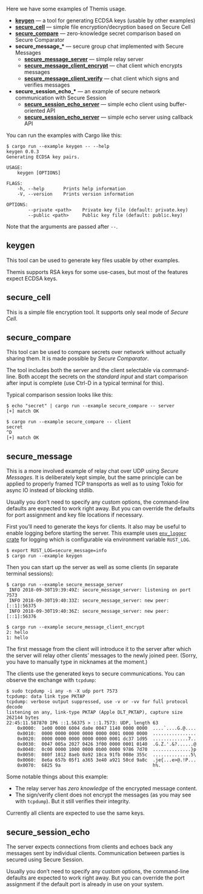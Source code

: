 Here we have some examples of Themis usage.

* [**keygen**](keygen.rs) —
  a tool for generating ECDSA keys (usable by other examples) 
* [**secure_cell**](secure_cell.rs) —
  simple file encryption/decryption based on Secure Cell
* [**secure_compare**](secure_compare.rs) —
  zero-knowledge secret comparison based on Secure Comparator
* <b>secure_message_*</b> —
  secure group chat implemented with Secure Messages 
  * [**secure_message_server**](secure_message_server.rs) —
    simple relay server
  * [**secure_message_client_encrypt**](secure_message_client_encrypt.rs) —
    chat client which encrypts messages
  * [**secure_message_client_verify**](secure_message_client_verify.rs) —
    chat client which signs and verifies messages
* <b>secure_session_echo_*</b> —
  an example of secure network communication with Secure Session
  * [**secure_session_echo_server**](secure_session_echo_server.rs) —
    simple echo client using buffer-oriented API
  * [**secure_session_echo_server**](secure_session_echo_server.rs) —
    simple echo server using callback API

You can run the examples with Cargo like this:

```
$ cargo run --example keygen -- --help
keygen 0.0.3
Generating ECDSA key pairs.

USAGE:
    keygen [OPTIONS]

FLAGS:
    -h, --help       Prints help information
    -V, --version    Prints version information

OPTIONS:
        --private <path>    Private key file (default: private.key)
        --public <path>     Public key file (default: public.key)
```

Note that the arguments are passed after `--`.


## keygen

This tool can be used to generate key files usable by other examples.

Themis supports RSA keys for some use-cases,
but most of the features expect ECDSA keys.


## secure_cell

This is a simple file encryption tool.
It supports only seal mode of _Secure Cell_.


## secure_compare

This tool can be used to compare secrets over network
without actually sharing them.
It is made possible by _Secure Comparator_.

The tool includes both the server and the client
selectable via command-line.
Both accept the secrets on the _standard input_
and start comparison after input is complete
(use Ctrl-D in a typical terminal for this).

Typical comparison session looks like this:

```console
$ echo "secret" | cargo run --example secure_compare -- server
[+] match OK
```

```console
$ cargo run --example secure_compare -- client
secret
^D
[+] match OK
```


## secure_message

This is a more involved example of relay chat over UDP using _Secure Messages_.
It is deliberately kept simple,
but the same principle can be applied to properly framed TCP transports
as well as to using Tokio for async IO instead of blocking stdlib.

Usually you don’t need to specify any custom options,
the command-line defaults are expected to work right away.
But you can override the defaults for port assignment and key file locations if necessary.

First you’ll need to generate the keys for clients.
It also may be useful to enable logging before starting the server.
This example uses [`env_logger` crate][env_logger] for logging
which is configurable via environment variable `RUST_LOG`.

[env_logger]: https://crates.io/crates/env_logger

```
$ export RUST_LOG=secure_message=info
$ cargo run --example keygen
```

Then you can start up the server as well as some clients
(in separate terminal sessions):

```
$ cargo run --example secure_message_server
 INFO 2018-09-30T19:39:49Z: secure_message_server: listening on port 7573
 INFO 2018-09-30T19:40:33Z: secure_message_server: new peer: [::1]:56375
 INFO 2018-09-30T19:40:36Z: secure_message_server: new peer: [::1]:56376
```

```
$ cargo run --example secure_message_client_encrypt
2: hello
1: hello
```

The first message from the client will introduce it to the server
after which the server will relay other clients’ messages to the newly joined peer.
(Sorry, you have to manually type in nicknames at the moment.)

The clients use the generated keys to secure communications.
You can observe the exchange with `tcpdump`:

```
$ sudo tcpdump -i any -n -X udp port 7573
tcpdump: data link type PKTAP
tcpdump: verbose output suppressed, use -v or -vv for full protocol decode
listening on any, link-type PKTAP (Apple DLT_PKTAP), capture size 262144 bytes
22:45:11.587870 IP6 ::1.56375 > ::1.7573: UDP, length 63
	0x0000:  1e00 0000 6004 da0e 0047 1140 0000 0000  ....`....G.@....
	0x0010:  0000 0000 0000 0000 0000 0001 0000 0000  ................
	0x0020:  0000 0000 0000 0000 0000 0001 dc37 1d95  .............7..
	0x0030:  0047 005a 2027 0426 3f00 0000 0001 0140  .G.Z.'.&?......@
	0x0040:  0c00 0000 1000 0000 0b00 0000 9786 7d70  ..............}p
	0x0050:  080f 1812 8aeb 0a92 18ca 91fb 008e 355c  ..............5\
	0x0060:  8e6a 657b 05f1 a365 3e40 a921 50cd 9a8c  .je{...e>@.!P...
	0x0070:  6825 9a                                  h%.
```

Some notable things about this example:

* The relay server has _zero knowledge_ of the encrypted message content.
* The sign/verify client does not encrypt the messages
  (as you may see with `tcpdump`).
  But it still verifies their integrity.

Currently all clients are expected to use the same keys.


## secure_session_echo

The server expects connections from clients
and echoes back any messages sent by individual clients.
Communication between parties is secured using Secure Session.

Usually you don’t need to specify any custom options,
the command-line defaults are expected to work right away.
But you can override the port assignment
if the default port is already in use on your system.
